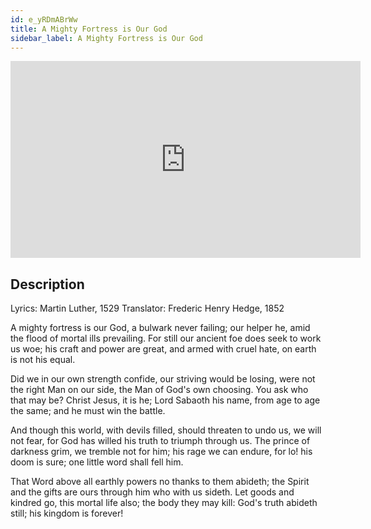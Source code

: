 ```yaml
---
id: e_yRDmABrWw
title: A Mighty Fortress is Our God
sidebar_label: A Mighty Fortress is Our God
---
```


<iframe
  width="560"
  height="315"
  src="https://www.youtube.com/embed/e_yRDmABrWw"
  title="YouTube video player"
  frameborder="0"
  allow="accelerometer; autoplay; clipboard-write; encrypted-media; gyroscope; picture-in-picture; web-share"
  referrerpolicy="strict-origin-when-cross-origin"
  allowfullscreen
></iframe>

## Description

Lyrics: Martin Luther, 1529
Translator: Frederic Henry Hedge, 1852

A mighty fortress is our God,
a bulwark never failing;
our helper he, amid the flood
of mortal ills prevailing.
For still our ancient foe
does seek to work us woe;
his craft and power are great,
and armed with cruel hate,
on earth is not his equal.

Did we in our own strength confide,
our striving would be losing,
were not the right Man on our side,
the Man of God's own choosing.
You ask who that may be?
Christ Jesus, it is he;
Lord Sabaoth his name,
from age to age the same;
and he must win the battle.

And though this world, with devils filled,
should threaten to undo us,
we will not fear, for God has willed
his truth to triumph through us.
The prince of darkness grim,
we tremble not for him;
his rage we can endure,
for lo! his doom is sure;
one little word shall fell him.

That Word above all earthly powers
no thanks to them abideth;
the Spirit and the gifts are ours
through him who with us sideth.
Let goods and kindred go,
this mortal life also;
the body they may kill:
God's truth abideth still;
his kingdom is forever!
